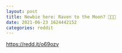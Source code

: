 ```yaml
--- 
layout: post 
title: Newbie here: Raven to the Moon? 🚀🚀🚀 
date: 2021-06-23 1624442152 
categories: reddit 
--- 
```

https://redd.it/o69ozv